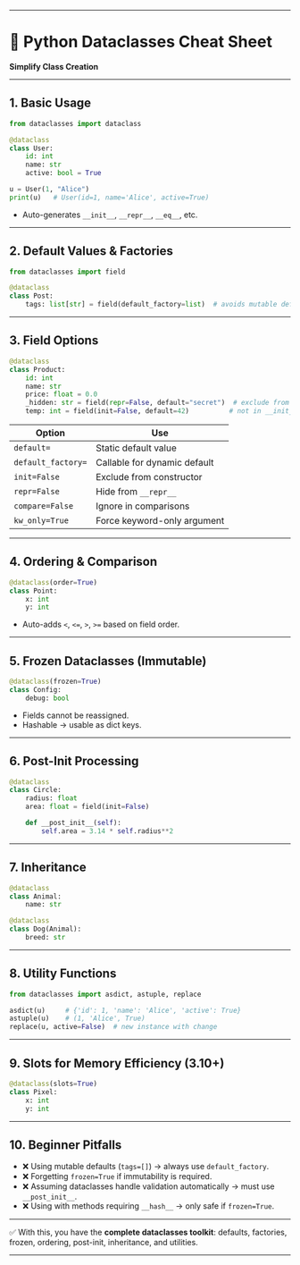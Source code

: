 
---

# 📘 Python Dataclasses Cheat Sheet

**Simplify Class Creation**

---

## 1. Basic Usage

```python
from dataclasses import dataclass

@dataclass
class User:
    id: int
    name: str
    active: bool = True

u = User(1, "Alice")
print(u)   # User(id=1, name='Alice', active=True)
```

* Auto-generates `__init__`, `__repr__`, `__eq__`, etc.

---

## 2. Default Values & Factories

```python
from dataclasses import field

@dataclass
class Post:
    tags: list[str] = field(default_factory=list)  # avoids mutable default
```

---

## 3. Field Options

```python
@dataclass
class Product:
    id: int
    name: str
    price: float = 0.0
    _hidden: str = field(repr=False, default="secret")  # exclude from __repr__
    temp: int = field(init=False, default=42)          # not in __init__
```

| Option             | Use                          |
| ------------------ | ---------------------------- |
| `default=`         | Static default value         |
| `default_factory=` | Callable for dynamic default |
| `init=False`       | Exclude from constructor     |
| `repr=False`       | Hide from `__repr__`         |
| `compare=False`    | Ignore in comparisons        |
| `kw_only=True`     | Force keyword-only argument  |

---

## 4. Ordering & Comparison

```python
@dataclass(order=True)
class Point:
    x: int
    y: int
```

* Auto-adds `<`, `<=`, `>`, `>=` based on field order.

---

## 5. Frozen Dataclasses (Immutable)

```python
@dataclass(frozen=True)
class Config:
    debug: bool
```

* Fields cannot be reassigned.
* Hashable → usable as dict keys.

---

## 6. Post-Init Processing

```python
@dataclass
class Circle:
    radius: float
    area: float = field(init=False)

    def __post_init__(self):
        self.area = 3.14 * self.radius**2
```

---

## 7. Inheritance

```python
@dataclass
class Animal:
    name: str

@dataclass
class Dog(Animal):
    breed: str
```

---

## 8. Utility Functions

```python
from dataclasses import asdict, astuple, replace

asdict(u)     # {'id': 1, 'name': 'Alice', 'active': True}
astuple(u)    # (1, 'Alice', True)
replace(u, active=False)  # new instance with change
```

---

## 9. Slots for Memory Efficiency (3.10+)

```python
@dataclass(slots=True)
class Pixel:
    x: int
    y: int
```

---

## 10. Beginner Pitfalls

* ❌ Using mutable defaults (`tags=[]`) → always use `default_factory`.
* ❌ Forgetting `frozen=True` if immutability is required.
* ❌ Assuming dataclasses handle validation automatically → must use `__post_init__`.
* ❌ Using with methods requiring `__hash__` → only safe if `frozen=True`.

---

✅ With this, you have the **complete dataclasses toolkit**: defaults, factories, frozen, ordering, post-init, inheritance, and utilities.

---
